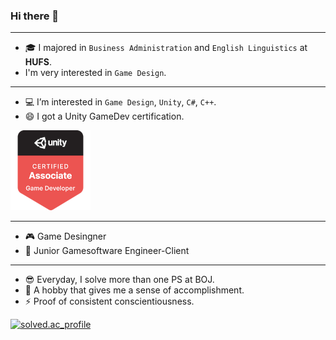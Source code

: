 ### Hi there 👋
---
- 🎓 I majored in `Business Administration` and `English Linguistics` at <b>HUFS</b>.
- I'm very interested in `Game Design`.

---
- 💻 I’m interested in `Game Design`, `Unity`, `C#`, `C++`.
- 😄 I got a Unity GameDev certification.

[![unity-certification](./unity-certified-associate-game-developer.png)](https://www.credly.com/badges/50d3c8f2-8214-4f0d-b3d3-6948c5c86501/public_url)

---
- 🎮 Game Desingner
- 🌱 Junior Gamesoftware Engineer-Client
---
- 😎 Everyday, I solve more than one PS at BOJ.
- 🤪 A hobby that gives me a sense of accomplishment.
- ⚡ Proof of consistent conscientiousness.

[![solved.ac_profile](http://mazassumnida.wtf/api/v2/generate_badge?boj=jyou717)](https://solved.ac/profile/jyou717)

<!--
**soo-bak/soo-bak** is a ✨ _special_ ✨ repository because its `README.md` (this file) appears on your GitHub profile.

[![jyou717](https://solvedac-readme-badge.herokuapp.com/api/v1/badge?user=jyou717&theme=onedark&size=small&compact=1&use_back_color=1&use_border=0&use_shadow=1)](https://solved.ac/profile/jyou717)

Here are some ideas to get you started:

- 🔭 I’m currently working on ...
- 🌱 I’m currently learning ...
- 👯 I’m looking to collaborate on ...
- 🤔 I’m looking for help with ...
- 💬 Ask me about ...
- 📫 How to reach me: ...
- 😄 Pronouns: ...
- ⚡ Fun fact: ... 🤪
-->
